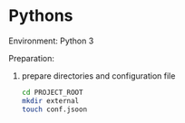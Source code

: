 # Pythons

Environment: Python 3

Preparation:

1. prepare directories and configuration file
   ```bash
   cd PROJECT_ROOT
   mkdir external
   touch conf.jsoon